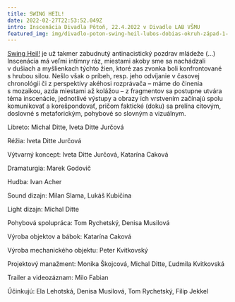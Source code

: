 ```yaml
---
title: SWING HEIL!
date: 2022-02-27T22:53:52.049Z
intro: Inscenácia Divadla Pôtoň, 22.4.2022 v Divadle LAB VŠMU
featured_img: img/divadlo-poton-swing-heil-lubos-dobias-okruh-západ-1-.jpg
---
```

[Swing Heil!](https://www.poton.sk/swing-heil/) je už takmer zabudnutý antinacistický pozdrav mládeže (...) Inscenácia má veľmi intímny ráz, miestami akoby sme sa nachádzali v dušiach a myšlienkach týchto žien, ktoré zas zvonka boli konfrontované s hrubou silou. Nešlo však o príbeh, resp. jeho odvíjanie v časovej chronológii či z perspektívy akéhosi rozprávača – máme do činenia s mozaikou, azda miestami až kolážou – z fragmentov sa postupne utvára téma inscenácie, jednotlivé výstupy a obrazy ich vrstvením začínajú spolu komunikovať a korešpondovať, pričom faktické (doku) sa prelína citovým, doslovné s metaforickým, pohybové so slovným a vizuálnym.



Libreto: Michal Ditte, Iveta Ditte Jurčová

Réžia: Iveta Ditte Jurčová

Výtvarný koncept: Iveta Ditte Jurčová, Katarína Caková

Dramaturgia: Marek Godovič

Hudba: Ivan Acher

Sound dizajn: Milan Slama, Lukáš Kubičina

Light dizajn: Michal Ditte

Pohybová spolupráca: Tom Rychetský, Denisa Musilová

Výroba objektov a bábok: Katarína Caková

Výroba mechanického objektu: Peter Kvitkovský

Projektový manažment: Monika Škojcová, Michal Ditte, Ľudmila Kvitkovská

Trailer a videozáznam: Milo Fabian

Účinkujú: Ela Lehotská, Denisa Musilová, Tom Rychetský, Filip Jekkel